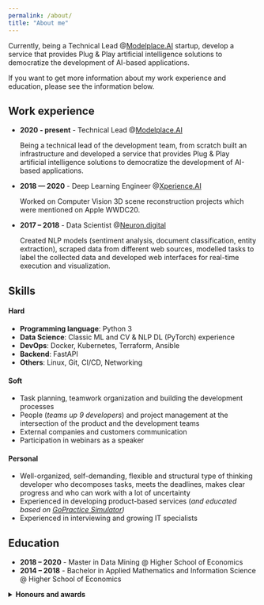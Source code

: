 ```yaml
---
permalink: /about/
title: "About me"
---
```

Currently, being a Technical Lead @[Modelplace.AI](https://modelplace.ai) startup, develop a service that provides Plug & Play artificial intelligence solutions to democratize the development of AI-based applications.

If you want to get more information about my work experience and education, please see the information below.

## Work experience

- **2020 - present** - Technical Lead @[Modelplace.AI](https://modelplace.ai)

  Being a technical lead of the development team, from scratch built an infrastructure and developed a service that provides Plug & Play artificial intelligence solutions to democratize the development of AI-based applications.

- **2018 — 2020** - Deep Learning Engineer @[Xperience.AI](https://xperience.ai)

  Worked on Computer Vision 3D scene reconstruction projects which were mentioned on Apple WWDC20.

- **2017 – 2018** - Data Scientist @[Neuron.digital](https://neuron.digital)

  Created NLP models (sentiment analysis, document classification, entity extraction), scraped data from different web sources, modelled tasks to label the collected data and developed web interfaces for real-time execution and visualization. 

## Skills

#### Hard

- **Programming language**: Python 3
- **Data Science**: Classic ML and CV & NLP DL (PyTorch) experience
- **DevOps**: Docker, Kubernetes, Terraform, Ansible
- **Backend**: FastAPI
- **Others**: Linux, Git, CI/CD, Networking

#### Soft

- Task planning, teamwork organization and building the development processes
- People (_teams up 9 developers_) and project management at the intersection of the product and the development teams
- External companies and customers communication
- Participation in webinars as a speaker

#### Personal
- Well-organized, self-demanding, flexible and structural type of thinking developer who decomposes tasks, meets the deadlines, makes clear progress and who can work with a lot of uncertainty
- Experienced in developing product-based services (_and educated based on [GoPractice Simulator](https://simulator.gopractice.ru/))_
- Experienced in interviewing and growing IT specialists

## Education

- **2018 – 2020** - Master in Data Mining @ Higher School of Economics
- **2014 – 2018** - Bachelor in Applied Mathematics and Information Science @ Higher School of Economics

<details>
  <summary><b>Honours and awards</b></summary>

<ul>
  <li><strong>Paper</strong>: <a href="https://www.researchgate.net/profile/Nikolay_Karpov/publication/327215336_Sentiment_Analysis_Using_Deep_Learning_NET_2017_Nizhny_Novgorod_Russia_June_2017/links/5c1bf1b3299bf12be38ee9e5/Sentiment-Analysis-Using-Deep-Learning-NET-2017-Nizhny-Novgorod-Russia-June-2017.pdf">Sentiment Analysis Using Deep Learning, Computational Aspects and Applications
      in Large Scale Networks, NET 2017, Nizhny Novgorod, Russia, June 2017, Kalyagin, V.A.,
      Pardalos, P.M., Prokopyev, O., Utkina, I. (Eds.)</a>
  </li>
  <li>
      <strong>Competition</strong>: <a href="https://nnov.hse.ru/news/212886708.html">Sbertech / Sberbank Hackathon</a>
      <ul>
        <li>Award: <strong>1st</strong> place </li>
        <li>Task: To predict how a user rates Sberbank Online app based on a comment</li>
      </ul>
  </li>
  <li>
      <strong>Conference</strong>: <a href="https://nnov.hse.ru/news/205793437.html">Intellectual city — a scientist at the crossroads of science</a>
      <ul>
        <li>Award: <strong>1st</strong> place</li>
        <li>Section: Computer Science</li>
        <li>Topic: Applying machine learning methods to the texts in social networks</li>
        <li>Key components: The overview of state-of-the-art machine learning methods in sentiment analysis tasks</li>
      </ul>
  </li>
</ul>